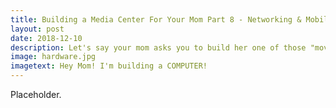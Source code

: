 ```yaml
---
title: Building a Media Center For Your Mom Part 8 - Networking & Mobile Access
layout: post
date: 2018-12-10
description: Let's say your mom asks you to build her one of those "movie streaming" thingies she's heard about. You know how complicated these things can be, so you want to build something that is self-contained, simple, and requires zero user input.
image: hardware.jpg
imagetext: Hey Mom! I'm building a COMPUTER!
---
```


Placeholder.